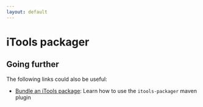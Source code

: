 ```yaml
---
layout: default
---
```


# iTools packager

## Going further
The following links could also be useful:
- [Bundle an iTools package](tutorials/itools-packager.md): Learn how to use the `itools-packager` maven plugin
